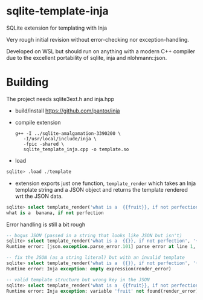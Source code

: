 # sqlite-template-inja
SQLite extension for templating with Inja

Very rough initial revision without error-checking nor
exception-handling.

Developed on WSL but should run on anything with a modern C++
compiler due to the excellent portability of sqlite, inja and nlohmann::json.

Building
========
The project needs sqlite3ext.h and inja.hpp

* build/install https://github.com/pantor/inja

* compile extension

  ```
  g++ -I ../sqlite-amalgamation-3390200 \
     -I/usr/local/include/inja \
     -fpic -shared \
     sqlite_template_inja.cpp -o template.so
  ```

* load
```sql
sqlite> .load ./template
```
* extension exports just one function, `template_render` which takes an Inja template string and a JSON object and returns the
template rendered wrt the JSON data.
```sql
sqlite> select template_render('what is a  {{fruit}}, if not perfection', json_object('fruit', 'banana'));
what is a  banana, if not perfection
```

Error handling is still a bit rough
```sql
-- bogus JSON (passed in a string that looks like JSON but isn't)
sqlite> select template_render('what is a  {{}}, if not perfection', '{"fruitdsf", "banana"}');
Runtime error: [json.exception.parse_error.101] parse error at line 1, column 12: syntax error while parsing object separator - unexpected ','; expected ':'

-- fix the JSON (as a string literal) but with an invalid template
sqlite> select template_render('what is a  {{}}, if not perfection', '{"fruitdsf": "banana"}');
Runtime error: Inja exception: empty expression(render_error)

-- valid template structure but wrong key in the JSON
sqlite> select template_render('what is a  {{fruit}}, if not perfection', JSON_OBJECT("fruitdsf", "banana"));
Runtime error: Inja exception: variable 'fruit' not found(render_error)
```